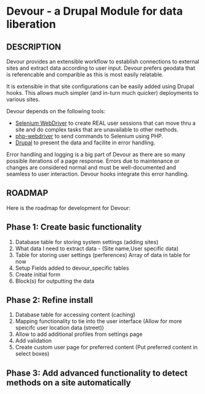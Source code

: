 Devour - a Drupal Module for data liberation
============================================

##  DESCRIPTION
Devour provides an extensible workflow to establish connections to external sites and extract data according to user input. Devour prefers geodata that is referencable and comparible as this is most easily relatable.

It is extensible in that site configurations can be easily added using Drupal hooks. This allows much simpler (and in-turn much quicker) deployments to various sites. 

Devour depends on the following tools:

*	[Selenium WebDriver](http://docs.seleniumhq.org) to create REAL user sessions that can move thru a site and do complex tasks that are unavailable to other methods. 
*	[php-webdriver](https://github.com/php-webdriver) to send commands to Selenium using PHP.
*	[Drupal](http://www.drupal.org) to present the data and facilite in error handling.


Error handling and logging is a big part of Devour as there are so many possible iterations of a page response. Errors due to maintenance or changes are considered normal and must be well-documented and seamless to user interaction. Devour hooks integrate this error handling.



## ROADMAP

Here is the roadmap for development for Devour:

## Phase 1: Create basic functionality
1. Database table for storing system settings (adding sites)
2. What data I need to extract data - (Site name,User specific data)
3. Table for storing user settings (perferences) Array of data in table for now
4. Setup Fields added to devour_specific tables
5. Create initial form												
6. Block(s) for outputting the data
		
## Phase 2: Refine install
1. Database table for accessing content (caching)
2. Mapping functionality to tie into the user interface (Allow for more speicifc user location data (street))
3. Allow to add additional profiles from settings page
4. Add validation
5. Create custom user page for preferred content (Put preferred content in select boxes)
		 	
## Phase 3: Add advanced functionality to detect methods on a site automatically
